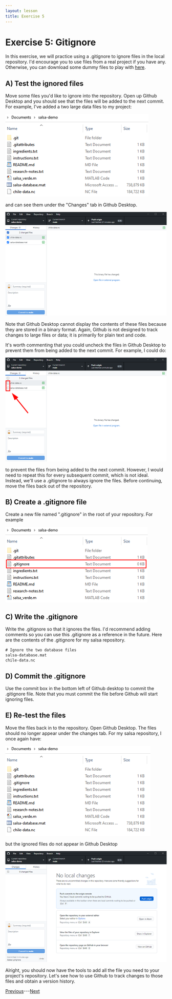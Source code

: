 ```yaml
---
layout: lesson
title: Exercise 5
---
```


# Exercise 5: Gitignore

In this exercise, we will practice using a .gitignore to ignore files in the local repository. I'd encourage you to use files from a real project if you have any. Otherwise, you can download some dummy files to play with <a href="ignore.zip" download>here</a>.

## A) Test the ignored files

Move some files you'd like to ignore into the repository. Open up Github Desktop and you should see that the files will be added to the next commit. For example, I've added a two large data files to my project:

<img src="..\assets\images\repo-contents-ignore.PNG" alt="A file browser shows the addition of two data files: 1. salsa-database.mat, and 2. chile-data.nc.">

and can see them under the "Changes" tab in Github Desktop.

<img src="..\assets\images\ignore-1.png" alt="Github desktop lists the two new files under the changes tab.">

Note that Github Desktop cannot display the contents of these files because they are stored in a binary format. Again, Github is not designed to track changes to large files or data; it is primarily for plain text and code.

It's worth commenting that you could uncheck the files in Github Desktop to prevent them from being added to the next commit. For example, I could do:

<img src="..\assets\images\uncheck-ignore.png" alt="The check boxes beside salsa-database.mat and chile-data.nc in the Changes tab have been unchecked.">

to prevent the files from being added to the next commit. However, I would need to repeat this for every subsequent commit, which is not ideal. Instead, we'll use a .gitignore to always ignore the files. Before continuing, move the files back out of the repository.

## B) Create a .gitignore file

Create a new file named ".gitignore" in the root of your repository. For example

<img src="..\assets\images\new-ignore.png" alt="A file browser for the salsa repository now has a file named .gitignore.">

## C) Write the .gitignore

Write the .gitignore so that it ignores the files. I'd recommend adding comments so you can use this .gitignore as a reference in the future. Here are the contents of the .gitignore for my salsa repository.

```
# Ignore the two database files
salsa-database.mat
chile-data.nc
```

## D) Commit the .gitignore

Use the commit box in the bottom left of Github desktop to commit the .gitignore file. Note that you must commit the file before Github will start ignoring files.

## E) Re-test the files

Move the files back in to the repository. Open Github Desktop. The files should no longer appear under the changes tab. For my salsa repository, I once again have:

<img src="..\assets\images\repo-contents-ignore2.PNG" alt="A file browser for the salsa repository now has a file named .gitignore as well as the two data files.">

but the ignored files do not appear in Github Desktop

<img src="..\assets\images\ignored.png" alt="Github Desktop does not acknowledge the addition of the data files to the salsa repository.">

Alright, you should now have the tools to add all the file you need to your project's repository. Let's see how to use Github to track changes to those files and obtain a version history.

[Previous](05-gitignore)---[Next](exercise-6)
